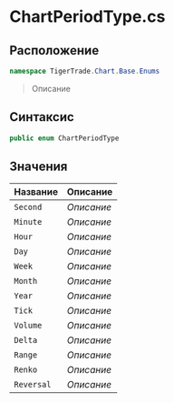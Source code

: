 
# ChartPeriodType.cs
## Расположение
```csharp
namespace TigerTrade.Chart.Base.Enums
```



> Описание

## Синтаксис
```csharp
public enum ChartPeriodType
```


## Значения
| Название | Описание |
| --- | --- |
| `Second` | *Описание* |
| `Minute` | *Описание* |
| `Hour` | *Описание* |
| `Day` | *Описание* |
| `Week` | *Описание* |
| `Month` | *Описание* |
| `Year` | *Описание* |
| `Tick` | *Описание* |
| `Volume` | *Описание* |
| `Delta` | *Описание* |
| `Range` | *Описание* |
| `Renko` | *Описание* |
| `Reversal` | *Описание* |



